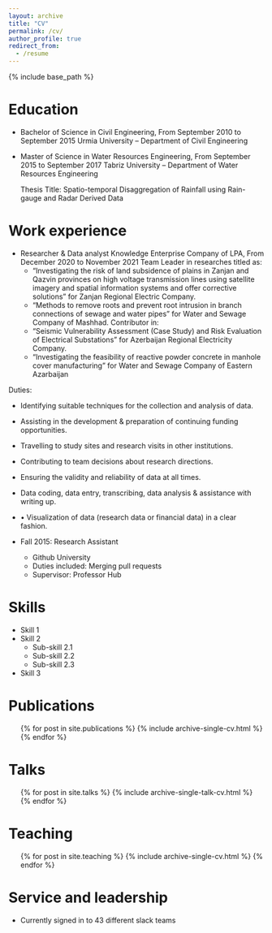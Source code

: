```yaml
---
layout: archive
title: "CV"
permalink: /cv/
author_profile: true
redirect_from:
  - /resume
---
```


{% include base_path %}

Education
======
* Bachelor of Science in Civil Engineering, From September 2010 to September 2015
Urmia University – Department of Civil Engineering

* Master of Science in Water Resources Engineering, From September 2015 to September 2017
Tabriz University – Department of Water Resources Engineering

  Thesis Title: Spatio-temporal Disaggregation of Rainfall using Rain-gauge and Radar Derived Data

Work experience
======
* Researcher & Data analyst
Knowledge Enterprise Company of LPA, From December 2020 to November 2021
Team Leader in researches titled as:
  * “Investigating the risk of land subsidence of plains in Zanjan and Qazvin provinces on high voltage transmission lines using satellite imagery and spatial information systems and offer corrective solutions” for Zanjan Regional Electric Company.
  * “Methods to remove roots and prevent root intrusion in branch connections of sewage and water pipes” for Water and Sewage Company of Mashhad.
Contributor in:
  * “Seismic Vulnerability Assessment (Case Study) and Risk Evaluation of Electrical Substations” for Azerbaijan Regional Electricity Company.
  * “Investigating the feasibility of reactive powder concrete in manhole cover manufacturing” for Water and Sewage Company of Eastern Azarbaijan

Duties:
  * Identifying suitable techniques for the collection and analysis of data.
  * Assisting in the development & preparation of continuing funding opportunities.
  * Travelling to study sites and research visits in other institutions.
  * Contributing to team decisions about research directions.
  * Ensuring the validity and reliability of data at all times.
  * Data coding, data entry, transcribing, data analysis & assistance with writing up.
  * •	Visualization of data (research data or financial data) in a clear fashion.




* Fall 2015: Research Assistant
  * Github University
  * Duties included: Merging pull requests
  * Supervisor: Professor Hub
  
Skills
======
* Skill 1
* Skill 2
  * Sub-skill 2.1
  * Sub-skill 2.2
  * Sub-skill 2.3
* Skill 3

Publications
======
  <ul>{% for post in site.publications %}
    {% include archive-single-cv.html %}
  {% endfor %}</ul>
  
Talks
======
  <ul>{% for post in site.talks %}
    {% include archive-single-talk-cv.html %}
  {% endfor %}</ul>
  
Teaching
======
  <ul>{% for post in site.teaching %}
    {% include archive-single-cv.html %}
  {% endfor %}</ul>
  
Service and leadership
======
* Currently signed in to 43 different slack teams
